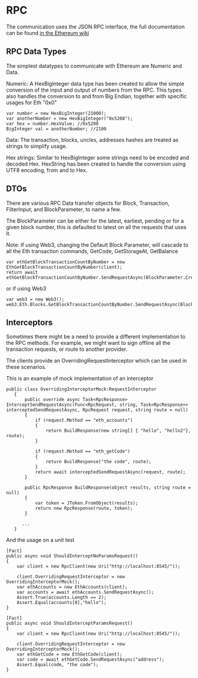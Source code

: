 RPC
===

The communication uses the JSON RPC interface, the full documentation
can be found [in the Ethereum
wiki](https://github.com/ethereum/wiki/wiki/JSON-RPC)

RPC Data Types
--------------

The simplest datatypes to communicate with Ethereum are Numeric and
Data.

Numeric: A HexBigInteger data type has been created to allow the simple
conversion of the input and output of numbers from the RPC. This types
also handles the conversion to and from Big Endian, together with
specific usages for Eth "0x0"

``` {.sourceCode .csharp}
var number = new HexBigInteger(21000);
var anotherNumber = new HexBigInteger("0x5208");
var hex = number.HexValue; //0x5208
BigInteger val = anotherNumber; //2100
```

Data: The transaction, blocks, uncles, addresses hashes are treated as
strings to simplify usage.

Hex strings: Similar to HexBigInteger some strings need to be encoded
and decoded Hex. HexString has been created to handle the conversion
using UTF8 encoding, from and to Hex.

DTOs
----

There are various RPC Data transfer objects for Block, Transaction,
FilterInput, and BlockParameter, to name a few.

The BlockParameter can be either for the latest, earliest, pending or
for a given block number, this is defaulted to latest on all the
requests that uses it.

Note: If using Web3, changing the Default Block Parameter, will cascade
to all the Eth transaction commands, GetCode, GetStorageAt, GetBalance

``` {.sourceCode .csharp}
var ethGetBlockTransactionCountByNumber = new EthGetBlockTransactionCountByNumber(client);
return await ethGetBlockTransactionCountByNumber.SendRequestAsync(BlockParameter.CreateLatest());
```

or if using Web3

``` {.sourceCode .csharp}
var web3 = new Web3();
web3.Eth.Blocks.GetBlockTransactionCountByNumber.SendRequestAsync(BlockParameter.CreateLatest());
```

Interceptors
------------

Sometimes there might be a need to provide a different implementation to
the RPC methods. For example, we might want to sign offline all the
transaction requests, or route to another provider.

The clients provide an OverridingRequestInterceptor which can be used in
these scenarios.

This is an example of mock implementation of an interceptor

``` {.sourceCode .csharp}
public class OverridingInterceptorMock:RequestInterceptor
   {
       public override async Task<RpcResponse> InterceptSendRequestAsync(Func<RpcRequest, string, Task<RpcResponse>> interceptedSendRequestAsync, RpcRequest request, string route = null)
       {
           if (request.Method == "eth_accounts")
           {
               return BuildResponse(new string[] { "hello", "hello2"}, route);
           }

           if (request.Method == "eth_getCode")
           {
               return BuildResponse("the code", route);
           }
           return await interceptedSendRequestAsync(request, route);
       }

       public RpcResponse BuildResponse(object results, string route = null)
       {
           var token = JToken.FromObject(results);
           return new RpcResponse(route, token);
       }

      ...
   }
```

And the usage on a unit test

``` {.sourceCode .csharp}
[Fact]
public async void ShouldInterceptNoParamsRequest()
{
    var client = new RpcClient(new Uri("http://localhost:8545/"));

    client.OverridingRequestInterceptor = new OverridingInterceptorMock();
    var ethAccounts = new EthAccounts(client);
    var accounts = await ethAccounts.SendRequestAsync();
    Assert.True(accounts.Length == 2);
    Assert.Equal(accounts[0],"hello");
}

[Fact]
public async void ShouldInterceptParamsRequest()
{
    var client = new RpcClient(new Uri("http://localhost:8545/"));

    client.OverridingRequestInterceptor = new OverridingInterceptorMock();
    var ethGetCode = new EthGetCode(client);
    var code = await ethGetCode.SendRequestAsync("address");
    Assert.Equal(code, "the code");
}
```

